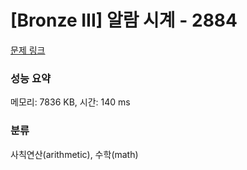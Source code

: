 # [Bronze III] 알람 시계 - 2884 

[문제 링크](https://www.acmicpc.net/problem/2884) 

### 성능 요약

메모리: 7836 KB, 시간: 140 ms

### 분류

사칙연산(arithmetic), 수학(math)

